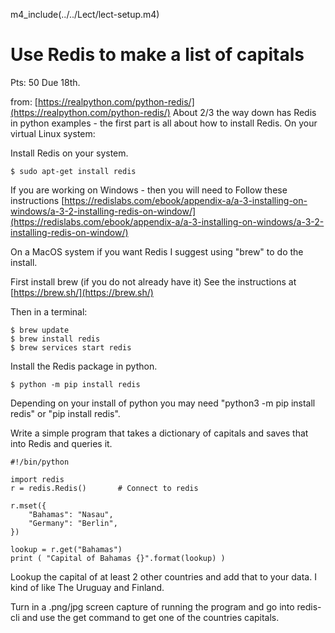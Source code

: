 
m4_include(../../Lect/lect-setup.m4)

# Use Redis to make a list of capitals

Pts: 50
Due 18th.


from: [https://realpython.com/python-redis/](https://realpython.com/python-redis/)
About 2/3 the way down has Redis in python examples - the first part is all
about how to install Redis.  On your virtual Linux system:

Install Redis on your system.

```
$ sudo apt-get install redis
```

If you are working on Windows - then you will need to Follow
these instructions [https://redislabs.com/ebook/appendix-a/a-3-installing-on-windows/a-3-2-installing-redis-on-window/](https://redislabs.com/ebook/appendix-a/a-3-installing-on-windows/a-3-2-installing-redis-on-window/)

On a MacOS system if you want Redis I suggest using "brew" to do the install.

First install brew (if you do not already have it)  See the instructions at [https://brew.sh/](https://brew.sh/)

Then in a terminal:

```
$ brew update
$ brew install redis
$ brew services start redis
```



Install the Redis package in python.

```
$ python -m pip install redis
```

Depending on your install of python you may need "python3 -m pip install redis" or "pip install redis".



Write a simple program that takes a dictionary of capitals
and saves that into Redis and queries it.


```
#!/bin/python

import redis
r = redis.Redis()		# Connect to redis

r.mset({
	"Bahamas": "Nasau",
	"Germany": "Berlin",
})

lookup = r.get("Bahamas")
print ( "Capital of Bahamas {}".format(lookup) )

```

Lookup the capital of at least 2 other countries
and add that to your data.   I kind of like
The Uruguay and Finland.


Turn in a .png/jpg screen capture of running the program and go into redis-cli
and use the get command to get one of the countries capitals.



